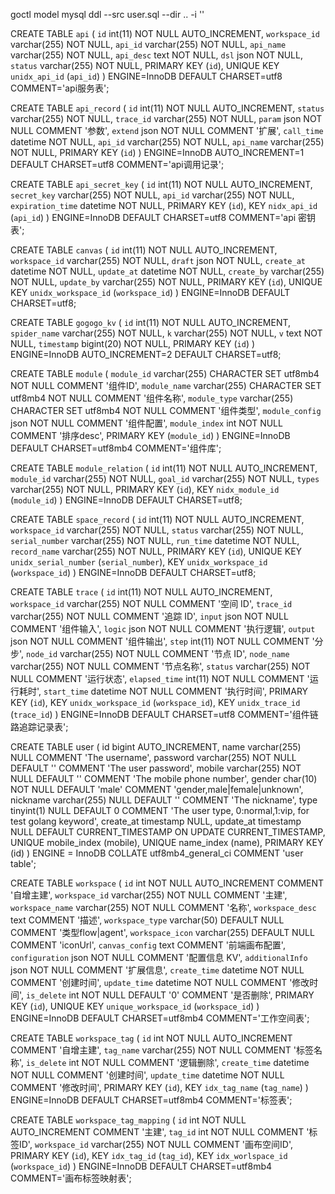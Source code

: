 goctl model mysql ddl --src user.sql --dir .. -i ''



CREATE TABLE `api`
(
    `id`           int(11) NOT NULL AUTO_INCREMENT,
    `workspace_id` varchar(255) NOT NULL,
    `api_id`       varchar(255) NOT NULL,
    `api_name`     varchar(255) NOT NULL,
    `api_desc`     text         NOT NULL,
    `dsl`          json         NOT NULL,
    `status`       varchar(255) NOT NULL,
    PRIMARY KEY (`id`),
    UNIQUE KEY `unidx_api_id` (`api_id`)
) ENGINE=InnoDB DEFAULT CHARSET=utf8 COMMENT='api服务表';

CREATE TABLE `api_record`
(
    `id`        int(11) NOT NULL AUTO_INCREMENT,
    `status`    varchar(255) NOT NULL,
    `trace_id`  varchar(255) NOT NULL,
    `param`     json         NOT NULL COMMENT '参数',
    `extend`    json         NOT NULL COMMENT '扩展',
    `call_time` datetime     NOT NULL,
    `api_id`    varchar(255) NOT NULL,
    `api_name`  varchar(255) NOT NULL,
    PRIMARY KEY (`id`)
) ENGINE=InnoDB AUTO_INCREMENT=1 DEFAULT CHARSET=utf8 COMMENT='api调用记录';

CREATE TABLE `api_secret_key`
(
    `id`              int(11) NOT NULL AUTO_INCREMENT,
    `secret_key`      varchar(255) NOT NULL,
    `api_id`          varchar(255) NOT NULL,
    `expiration_time` datetime     NOT NULL,
    PRIMARY KEY (`id`),
    KEY               `nidx_api_id` (`api_id`)
) ENGINE=InnoDB DEFAULT CHARSET=utf8 COMMENT='api 密钥表';

CREATE TABLE `canvas`
(
    `id`           int(11) NOT NULL AUTO_INCREMENT,
    `workspace_id` varchar(255) NOT NULL,
    `draft`        json         NOT NULL,
    `create_at`    datetime     NOT NULL,
    `update_at`    datetime     NOT NULL,
    `create_by`    varchar(255) NOT NULL,
    `update_by`    varchar(255) NOT NULL,
    PRIMARY KEY (`id`),
    UNIQUE KEY `unidx_workspace_id` (`workspace_id`)
) ENGINE=InnoDB DEFAULT CHARSET=utf8;

CREATE TABLE `gogogo_kv`
(
    `id`          int(11) NOT NULL AUTO_INCREMENT,
    `spider_name` varchar(255) NOT NULL,
    `k`           varchar(255) NOT NULL,
    `v`           text         NOT NULL,
    `timestamp`   bigint(20) NOT NULL,
    PRIMARY KEY (`id`)
) ENGINE=InnoDB AUTO_INCREMENT=2 DEFAULT CHARSET=utf8;

CREATE TABLE `module`
(
    `module_id`     varchar(255) CHARACTER SET utf8mb4 NOT NULL COMMENT '组件ID',
    `module_name`   varchar(255) CHARACTER SET utf8mb4 NOT NULL COMMENT '组件名称',
    `module_type`   varchar(255) CHARACTER SET utf8mb4 NOT NULL COMMENT '组件类型',
    `module_config` json                               NOT NULL COMMENT '组件配置',
    `module_index`  int                                NOT NULL COMMENT '排序desc',
    PRIMARY KEY (`module_id`)
) ENGINE=InnoDB DEFAULT CHARSET=utf8mb4 COMMENT='组件库';

CREATE TABLE `module_relation`
(
    `id`        int(11) NOT NULL AUTO_INCREMENT,
    `module_id` varchar(255) NOT NULL,
    `goal_id`   varchar(255) NOT NULL,
    `types`     varchar(255) NOT NULL,
    PRIMARY KEY (`id`),
    KEY         `nidx_module_id` (`module_id`)
) ENGINE=InnoDB DEFAULT CHARSET=utf8;

CREATE TABLE `space_record`
(
    `id`            int(11) NOT NULL AUTO_INCREMENT,
    `workspace_id`  varchar(255) NOT NULL,
    `status`        varchar(255) NOT NULL,
    `serial_number` varchar(255) NOT NULL,
    `run_time`      datetime     NOT NULL,
    `record_name`   varchar(255) NOT NULL,
    PRIMARY KEY (`id`),
    UNIQUE KEY `unidx_serial_number` (`serial_number`),
    KEY             `unidx_workspace_id` (`workspace_id`)
) ENGINE=InnoDB DEFAULT CHARSET=utf8;

CREATE TABLE `trace`
(
    `id`           int(11) NOT NULL AUTO_INCREMENT,
    `workspace_id` varchar(255) NOT NULL COMMENT '空间 ID',
    `trace_id`     varchar(255) NOT NULL COMMENT '追踪 ID',
    `input`        json         NOT NULL COMMENT '组件输入',
    `logic`        json         NOT NULL COMMENT '执行逻辑',
    `output`       json         NOT NULL COMMENT '组件输出',
    `step`         int(11) NOT NULL COMMENT '分步',
    `node_id`      varchar(255) NOT NULL COMMENT '节点 ID',
    `node_name`    varchar(255) NOT NULL COMMENT '节点名称',
    `status`       varchar(255) NOT NULL COMMENT '运行状态',
    `elapsed_time` int(11) NOT NULL COMMENT '运行耗时',
    `start_time`   datetime     NOT NULL COMMENT '执行时间',
    PRIMARY KEY (`id`),
    KEY            `unidx_workspace_id` (`workspace_id`),
    KEY            `unidx_trace_id` (`trace_id`)
) ENGINE=InnoDB DEFAULT CHARSET=utf8 COMMENT='组件链路追踪记录表';

CREATE TABLE user
(
    id        bigint AUTO_INCREMENT,
    name      varchar(255) NULL COMMENT 'The username',
    password  varchar(255) NOT NULL DEFAULT '' COMMENT 'The user password',
    mobile    varchar(255) NOT NULL DEFAULT '' COMMENT 'The mobile phone number',
    gender    char(10)     NOT NULL DEFAULT 'male' COMMENT 'gender,male|female|unknown',
    nickname  varchar(255) NULL DEFAULT '' COMMENT 'The nickname',
    type      tinyint(1) NULL DEFAULT 0 COMMENT 'The user type, 0:normal,1:vip, for test golang keyword',
    create_at timestamp NULL,
    update_at timestamp NULL DEFAULT CURRENT_TIMESTAMP ON UPDATE CURRENT_TIMESTAMP,
    UNIQUE mobile_index (mobile),
    UNIQUE name_index (name),
    PRIMARY KEY (id)
) ENGINE = InnoDB COLLATE utf8mb4_general_ci COMMENT 'user table';

CREATE TABLE `workspace`
(
    `id`             int          NOT NULL AUTO_INCREMENT COMMENT '自增主建',
    `workspace_id`   varchar(255) NOT NULL COMMENT '主建',
    `workspace_name` varchar(255) NOT NULL COMMENT '名称',
    `workspace_desc` text COMMENT '描述',
    `workspace_type` varchar(50)           DEFAULT NULL COMMENT '类型flow|agent',
    `workspace_icon` varchar(255)          DEFAULT NULL COMMENT 'iconUrl',
    `canvas_config`  text COMMENT '前端画布配置',
    `configuration` json NOT NULL COMMENT '配置信息 KV',
    `additionalInfo` json NOT NULL COMMENT '扩展信息',
    `create_time`    datetime     NOT NULL COMMENT '创建时间',
    `update_time`    datetime     NOT NULL COMMENT '修改时间',
    `is_delete`      int          NOT NULL DEFAULT '0' COMMENT '是否删除',
    PRIMARY KEY (`id`),
    UNIQUE KEY `unique_workspace_id` (`workspace_id`)
) ENGINE=InnoDB DEFAULT CHARSET=utf8mb4 COMMENT='工作空间表';

CREATE TABLE `workspace_tag`
(
    `id`          int          NOT NULL AUTO_INCREMENT COMMENT '自增主建',
    `tag_name`    varchar(255) NOT NULL COMMENT '标签名称',
    `is_delete`   int          NOT NULL COMMENT '逻辑删除',
    `create_time` datetime     NOT NULL COMMENT '创建时间',
    `update_time` datetime     NOT NULL COMMENT '修改时间',
    PRIMARY KEY (`id`),
    KEY           `idx_tag_name` (`tag_name`)
) ENGINE=InnoDB DEFAULT CHARSET=utf8mb4 COMMENT='标签表';

CREATE TABLE `workspace_tag_mapping`
(
    `id`           int          NOT NULL AUTO_INCREMENT COMMENT '主建',
    `tag_id`       int          NOT NULL COMMENT '标签ID',
    `workspace_id` varchar(255) NOT NULL COMMENT '画布空间ID',
    PRIMARY KEY (`id`),
    KEY            `idx_tag_id` (`tag_id`),
    KEY            `idx_worlspace_id` (`workspace_id`)
) ENGINE=InnoDB DEFAULT CHARSET=utf8mb4 COMMENT='画布标签映射表';
